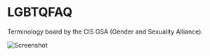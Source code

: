 # LGBTQFAQ

Terminology board by the CIS GSA (Gender and Sexuality Alliance).

![Screenshot](https://raw.githubusercontent.com/whykatherine/lgbtfaq/master/img/laptop-1440x900.jpg)